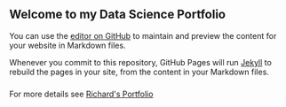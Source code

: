 ## Welcome to my Data Science Portfolio

You can use the [editor on GitHub](https://github.com/maingk/Richard_Portfolio/edit/main/README.md) to maintain and preview the content for your website in Markdown files.

Whenever you commit to this repository, GitHub Pages will run [Jekyll](https://jekyllrb.com/) to rebuild the pages in your site, from the content in your Markdown files.

### 


For more details see [Richard's Portfolio](https://maingk.github.io/Richard_Portfolio/)

